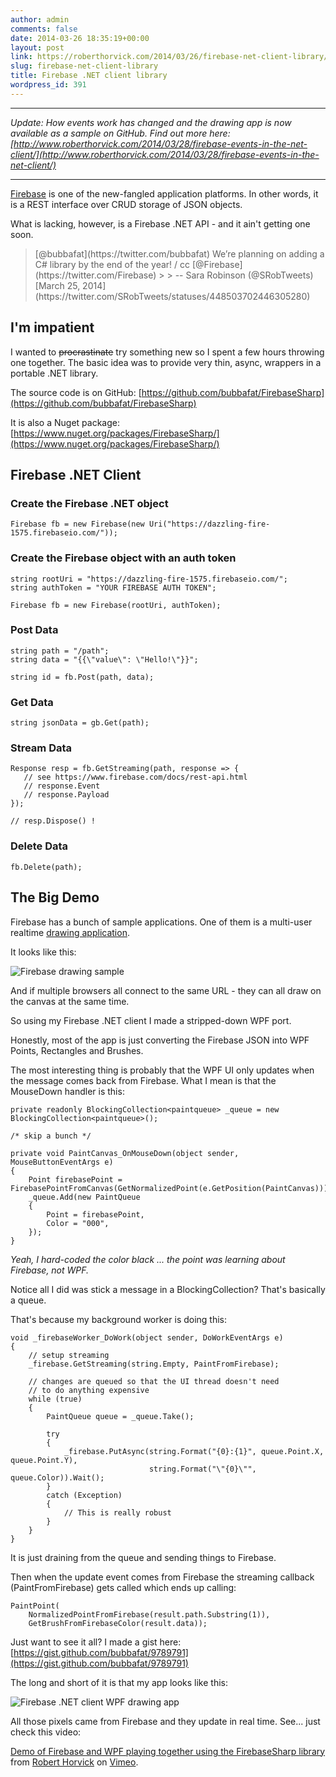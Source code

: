 ```yaml
---
author: admin
comments: false
date: 2014-03-26 18:35:19+00:00
layout: post
link: https://roberthorvick.com/2014/03/26/firebase-net-client-library/
slug: firebase-net-client-library
title: Firebase .NET client library
wordpress_id: 391
---
```


* * *


_Update: How events work has changed and the drawing app is now available as a sample on GitHub.  Find out more here: [http://www.roberthorvick.com/2014/03/28/firebase-events-in-the-net-client/](http://www.roberthorvick.com/2014/03/28/firebase-events-in-the-net-client/)_


* * *



[Firebase](http://firebase.com) is one of the new-fangled application platforms.  In other words, it is a REST interface over CRUD storage of JSON objects.

What is lacking, however, is a Firebase .NET API - and it ain't getting one soon.



<blockquote>[@bubbafat](https://twitter.com/bubbafat) We’re planning on adding a C# library by the end of the year! / cc [@Firebase](https://twitter.com/Firebase)
> 
> -- Sara Robinson (@SRobTweets) [March 25, 2014](https://twitter.com/SRobTweets/statuses/448503702446305280)</blockquote>






## I'm impatient



I wanted to <del>procrastinate</del> try something new so I spent a few hours throwing one together.  The basic idea was to provide very thin, async, wrappers in a portable .NET library.

The source code is on GitHub: [https://github.com/bubbafat/FirebaseSharp](https://github.com/bubbafat/FirebaseSharp)

It is also a Nuget package: [https://www.nuget.org/packages/FirebaseSharp/](https://www.nuget.org/packages/FirebaseSharp/)



## Firebase .NET Client





### Create the Firebase .NET object




    
    
    Firebase fb = new Firebase(new Uri("https://dazzling-fire-1575.firebaseio.com/"));
    





### Create the Firebase object with an auth token




    
    
    string rootUri = "https://dazzling-fire-1575.firebaseio.com/";
    string authToken = "YOUR FIREBASE AUTH TOKEN";
    
    Firebase fb = new Firebase(rootUri, authToken);
    





### Post Data




    
    
    string path = "/path";
    string data = "{{\"value\": \"Hello!\"}}";
    
    string id = fb.Post(path, data);
    





### Get Data




    
    
    string jsonData = gb.Get(path);
    





### Stream Data




    
    
    Response resp = fb.GetStreaming(path, response => {
       // see https://www.firebase.com/docs/rest-api.html
       // response.Event
       // response.Payload
    });
    
    // resp.Dispose() !
    





### Delete Data




    
    
    fb.Delete(path);
    





## The Big Demo



Firebase has a bunch of sample applications.  One of them is a multi-user realtime [drawing application](https://www.firebase.com/tutorial/#example/drawing).

It looks like this:

![Firebase drawing sample](http://www.roberthorvick.com/wp-content/uploads/2014/03/firebase-face.png)

And if multiple browsers all connect to the same URL - they can all draw on the canvas at the same time.

So using my Firebase .NET client I made a stripped-down WPF port.

Honestly, most of the app is just converting the Firebase JSON into WPF Points, Rectangles and Brushes.

The most interesting thing is probably that the WPF UI only updates when the message comes back from Firebase.  What I mean is that the MouseDown handler is this:


    
    
    private readonly BlockingCollection<paintqueue> _queue = new BlockingCollection<paintqueue>();
    
    /* skip a bunch */
    
    private void PaintCanvas_OnMouseDown(object sender, MouseButtonEventArgs e)
    {
        Point firebasePoint = FirebasePointFromCanvas(GetNormalizedPoint(e.GetPosition(PaintCanvas)));
        _queue.Add(new PaintQueue
        {
            Point = firebasePoint,
            Color = "000",
        });
    }
    



_Yeah, I hard-coded the color black ... the point was learning about Firebase, not WPF._

Notice all I did was stick a message in a BlockingCollection?  That's basically a queue.

That's because my background worker is doing this:


    
    
    void _firebaseWorker_DoWork(object sender, DoWorkEventArgs e)
    {
        // setup streaming
        _firebase.GetStreaming(string.Empty, PaintFromFirebase);
     
        // changes are queued so that the UI thread doesn't need
        // to do anything expensive
        while (true)
        {
            PaintQueue queue = _queue.Take();
     
            try
            {
                _firebase.PutAsync(string.Format("{0}:{1}", queue.Point.X, queue.Point.Y), 
                                   string.Format("\"{0}\"", queue.Color)).Wait();
            }
            catch (Exception)
            {
                // This is really robust
            }
        }
    }
    



It is just draining from the queue and sending things to Firebase.

Then when the update event comes from Firebase the streaming callback (PaintFromFirebase) gets called which ends up calling:


    
    
    PaintPoint(
        NormalizedPointFromFirebase(result.path.Substring(1)), 
        GetBrushFromFirebaseColor(result.data));
    



Just want to see it all?  I made a gist here:  [https://gist.github.com/bubbafat/9789791](https://gist.github.com/bubbafat/9789791)

The long and short of it is that my app looks like this:

![Firebase .NET client WPF drawing app](http://www.roberthorvick.com/wp-content/uploads/2014/03/wpf-face.png)

All those pixels came from Firebase and they update in real time.  See... just check this video:



[Demo of Firebase and WPF playing together using the FirebaseSharp library](http://vimeo.com/90142319) from [Robert Horvick](http://vimeo.com/user25733081) on [Vimeo](https://vimeo.com).
